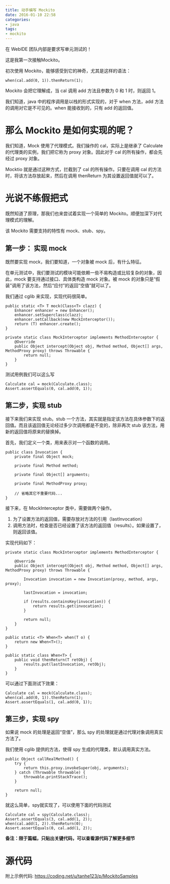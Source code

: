 ```yaml
---
title: 动手编写 Mockito
date: 2016-01-10 22:58
categories:
- java
tags:
- mockito
---
```


在 WebIDE 团队内部是要求写单元测试的！

这是我第一次接触Mockito。

初次使用 Mockito，能够感受到它的神奇，尤其是这样的语法：

```
when(cal.add(0, 1)).thenReturn(1);
```

Mockito 会把它理解成，当 cal 调用 add 方法且参数为 0 和 1 时，则返回 1。

我们知道，java 中的程序调用是以栈的形式实现的，对于 when 方法，add 方法的调用对它是不可见的。when 能接收到的，只有 add 的返回值。

# 那么 Mockito 是如何实现的呢？

我们知道，Mock 使用了代理模式。我们操作的 cal，实际上是继承了 Calculate 的代理类的实例，我们把它称为 proxy 对象。因此对于 cal 的所有操作，都会先经过 proxy 对象。

Mocktio 就是通过这种方式，拦截到了 cal 的所有操作。只要在调用 cal 的方法时，将该方法存放起来，然后在调用 thenReturn 为其设置返回值就可以了。

# 光说不练假把式

既然知道了原理，那我们也来尝试着实现一个简单的 Mockito。顺便加深下对代理模式的理解。

该 Mockito 需要支持的特性有 mock、stub、spy。

## 第一步： 实现 mock

既然要实现 mock，我们要知道，一个对象被 mock 后，有什么特征。

在单元测试中，我们要测试的模块可能依赖一些不易构造或比较复杂的对象，因此，mock 要支持通过接口、具体类构造 mock 对象。被 mock 的对象只是“假装”调用了该方法，然后“应付”的返回“空值”就可以了。

我们通过 cglib 来实现，实现代码很简单。

```
public static <T> T mock(Class<T> clazz) {
	Enhancer enhancer = new Enhancer();
	enhancer.setSuperclass(clazz);
	enhancer.setCallback(new MockInterceptor());
	return (T) enhancer.create();
}

private static class MockInterceptor implements MethodInterceptor {
	@Override
	public Object intercept(Object obj, Method method, Object[] args, MethodProxy proxy) throws Throwable {
		return null;
	}
}
```

测试用例我们可以这么写

```
Calculate cal = mock(Calculate.class);
Assert.assertEquals(0, cal.add(0, 1));
```

## 第二步，实现 stub

接下来我们来实现 stub。stub 一个方法，其实就是指定该方法在具体参数下的返回值。而且该返回值无论经过多少次调用都是不变的，除非再次 stub 该方法，用新的返回值将原来的替换掉。

首先，我们定义一个类，用来表示对一个函数的调用。

```
public class Invocation {
	private final Object mock;

	private final Method method;

	private final Object[] arguments;

	private final MethodProxy proxy;

	// 省略其它不重要代码...
}
```

接下来，在 MockInterceptor 类中，需要做两个操作。

1. 为了设置方法的返回值，需要存放对方法的引用（lastInvocation）
2. 调用方法时，检查是否已经设置了该方法的返回值（results）。如果设置了，则返回该值。

实现代码如下：

```
private static class MockInterceptor implements MethodInterceptor {

	@Override
	public Object intercept(Object obj, Method method, Object[] args, MethodProxy proxy) throws Throwable {

		Invocation invocation = new Invocation(proxy, method, args, proxy);

		lastInvocation = invocation;

		if (results.containsKey(invocation)) {
			return results.get(invocation);
		}

		return null;
	}
}

public static <T> When<T> when(T o) {
	return new When<T>();
}

public static class When<T> {
	public void thenReturn(T retObj) {
		results.put(lastInvocation, retObj);
	}
}
```

可以通过下面测试下效果：

```
Calculate cal = mock(Calculate.class);
when(cal.add(0, 1)).thenReturn(1);
Assert.assertEquals(1, cal.add(0, 1));
```

## 第三步，实现 spy

如果说 mock 的处理是返回“空值”，那么 spy 的处理就是通过代理对象调用真实方法了。

我们使用 cglib 提供的方法，使得 spy 生成的代理类，默认调用真实方法。

```
public Object callRealMethod() {
	try {
		return this.proxy.invokeSuper(obj, arguments);
	} catch (Throwable throwable) {
		throwable.printStackTrace();
	}

	return null;
}
```
就这么简单，spy就实现了，可以使用下面的代码测试

```
Calculate cal = spy(Calculate.class);
Assert.assertEquals(3, cal.add(1, 2));
when(cal.add(1, 2)).thenReturn(0);
Assert.assertEquals(0, cal.add(1, 2));
```

**备注：限于篇幅，只贴出关键代码，可以查看源代码了解更多细节**

# 源代码

附上示例代码: https://coding.net/u/tanhe123/p/MockitoSamples
